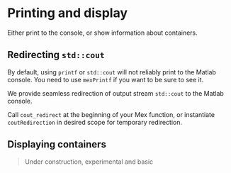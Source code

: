 
# Printing and display

Either print to the console, or show information about containers.

## Redirecting `std::cout`

By default, using `printf` or `std::cout` will not reliably print to the Matlab console.
You need to use `mexPrintf` if you want to be sure to see it.

We provide seamless redirection of output stream `std::cout` to the Matlab console.

Call `cout_redirect` at the beginning of your Mex function, or instantiate `coutRedirection` in desired scope for temporary redirection.

## Displaying containers

> Under construction, experimental and basic
